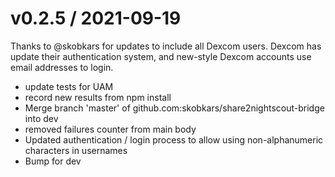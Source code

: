 
v0.2.5 / 2021-09-19
===================

Thanks to @skobkars for updates to include all Dexcom users.
Dexcom has update their authentication system, and new-style Dexcom accounts
use email addresses to login.

  * update tests for UAM
  * record new results from npm install
  * Merge branch 'master' of github.com:skobkars/share2nightscout-bridge into dev
  * removed failures counter from main body
  * Updated authentication / login process to allow using non-alphanumeric characters in usernames
  * Bump for dev
